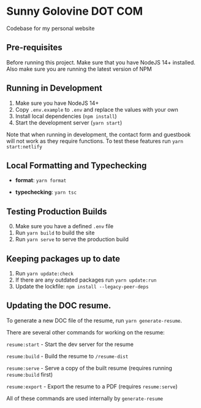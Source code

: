 # Sunny Golovine DOT COM

Codebase for my personal website

## Pre-requisites

Before running this project. Make sure that you have NodeJS 14+ installed. Also make sure you are running the latest version of NPM

## Running in Development

1. Make sure you have NodeJS 14+
2. Copy `.env.example` to `.env` and replace the values with your own
3. Install local dependencies (`npm install`)
4. Start the development server (`yarn start`)

Note that when running in development, the contact form and guestbook will not work as they require functions. To test these features run `yarn start:netlify`

## Local Formatting and Typechecking

- **format**: `yarn format`

- **typechecking**: `yarn tsc`

## Testing Production Builds

0. Make sure you have a defined `.env` file
1. Run `yarn build` to build the site
2. Run `yarn serve` to serve the production build

## Keeping packages up to date

1. Run `yarn update:check`
2. If there are any outdated packages run `yarn update:run`
3. Update the lockfile: `npm install --legacy-peer-deps`

## Updating the DOC resume.

To generate a new DOC file of the resume, run `yarn generate-resume`.

There are several other commands for working on the resume:

`resume:start` - Start the dev server for the resume

`resume:build` - Build the resume to `/resume-dist`

`resume:serve` - Serve a copy of the built resume (requires running `resume:build` first)

`resume:export` - Export the resume to a PDF (requires `resume:serve`)

All of these commands are used internally by `generate-resume`
